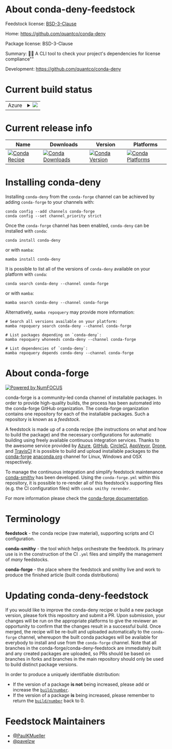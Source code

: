 About conda-deny-feedstock
==========================

Feedstock license: [BSD-3-Clause](https://github.com/conda-forge/conda-deny-feedstock/blob/main/LICENSE.txt)

Home: https://github.com/quantco/conda-deny

Package license: BSD-3-Clause

Summary: 🔎🐍 A CLI tool to check your project's dependencies for license compliance\""

Development: https://github.com/quantco/conda-deny

Current build status
====================


<table>
    
  <tr>
    <td>Azure</td>
    <td>
      <details>
        <summary>
          <a href="https://dev.azure.com/conda-forge/feedstock-builds/_build/latest?definitionId=23774&branchName=main">
            <img src="https://dev.azure.com/conda-forge/feedstock-builds/_apis/build/status/conda-deny-feedstock?branchName=main">
          </a>
        </summary>
        <table>
          <thead><tr><th>Variant</th><th>Status</th></tr></thead>
          <tbody><tr>
              <td>linux_64</td>
              <td>
                <a href="https://dev.azure.com/conda-forge/feedstock-builds/_build/latest?definitionId=23774&branchName=main">
                  <img src="https://dev.azure.com/conda-forge/feedstock-builds/_apis/build/status/conda-deny-feedstock?branchName=main&jobName=linux&configuration=linux%20linux_64_" alt="variant">
                </a>
              </td>
            </tr><tr>
              <td>linux_aarch64</td>
              <td>
                <a href="https://dev.azure.com/conda-forge/feedstock-builds/_build/latest?definitionId=23774&branchName=main">
                  <img src="https://dev.azure.com/conda-forge/feedstock-builds/_apis/build/status/conda-deny-feedstock?branchName=main&jobName=linux&configuration=linux%20linux_aarch64_" alt="variant">
                </a>
              </td>
            </tr><tr>
              <td>linux_ppc64le</td>
              <td>
                <a href="https://dev.azure.com/conda-forge/feedstock-builds/_build/latest?definitionId=23774&branchName=main">
                  <img src="https://dev.azure.com/conda-forge/feedstock-builds/_apis/build/status/conda-deny-feedstock?branchName=main&jobName=linux&configuration=linux%20linux_ppc64le_" alt="variant">
                </a>
              </td>
            </tr><tr>
              <td>osx_64</td>
              <td>
                <a href="https://dev.azure.com/conda-forge/feedstock-builds/_build/latest?definitionId=23774&branchName=main">
                  <img src="https://dev.azure.com/conda-forge/feedstock-builds/_apis/build/status/conda-deny-feedstock?branchName=main&jobName=osx&configuration=osx%20osx_64_" alt="variant">
                </a>
              </td>
            </tr><tr>
              <td>osx_arm64</td>
              <td>
                <a href="https://dev.azure.com/conda-forge/feedstock-builds/_build/latest?definitionId=23774&branchName=main">
                  <img src="https://dev.azure.com/conda-forge/feedstock-builds/_apis/build/status/conda-deny-feedstock?branchName=main&jobName=osx&configuration=osx%20osx_arm64_" alt="variant">
                </a>
              </td>
            </tr><tr>
              <td>win_64</td>
              <td>
                <a href="https://dev.azure.com/conda-forge/feedstock-builds/_build/latest?definitionId=23774&branchName=main">
                  <img src="https://dev.azure.com/conda-forge/feedstock-builds/_apis/build/status/conda-deny-feedstock?branchName=main&jobName=win&configuration=win%20win_64_" alt="variant">
                </a>
              </td>
            </tr>
          </tbody>
        </table>
      </details>
    </td>
  </tr>
</table>

Current release info
====================

| Name | Downloads | Version | Platforms |
| --- | --- | --- | --- |
| [![Conda Recipe](https://img.shields.io/badge/recipe-conda--deny-green.svg)](https://anaconda.org/conda-forge/conda-deny) | [![Conda Downloads](https://img.shields.io/conda/dn/conda-forge/conda-deny.svg)](https://anaconda.org/conda-forge/conda-deny) | [![Conda Version](https://img.shields.io/conda/vn/conda-forge/conda-deny.svg)](https://anaconda.org/conda-forge/conda-deny) | [![Conda Platforms](https://img.shields.io/conda/pn/conda-forge/conda-deny.svg)](https://anaconda.org/conda-forge/conda-deny) |

Installing conda-deny
=====================

Installing `conda-deny` from the `conda-forge` channel can be achieved by adding `conda-forge` to your channels with:

```
conda config --add channels conda-forge
conda config --set channel_priority strict
```

Once the `conda-forge` channel has been enabled, `conda-deny` can be installed with `conda`:

```
conda install conda-deny
```

or with `mamba`:

```
mamba install conda-deny
```

It is possible to list all of the versions of `conda-deny` available on your platform with `conda`:

```
conda search conda-deny --channel conda-forge
```

or with `mamba`:

```
mamba search conda-deny --channel conda-forge
```

Alternatively, `mamba repoquery` may provide more information:

```
# Search all versions available on your platform:
mamba repoquery search conda-deny --channel conda-forge

# List packages depending on `conda-deny`:
mamba repoquery whoneeds conda-deny --channel conda-forge

# List dependencies of `conda-deny`:
mamba repoquery depends conda-deny --channel conda-forge
```


About conda-forge
=================

[![Powered by
NumFOCUS](https://img.shields.io/badge/powered%20by-NumFOCUS-orange.svg?style=flat&colorA=E1523D&colorB=007D8A)](https://numfocus.org)

conda-forge is a community-led conda channel of installable packages.
In order to provide high-quality builds, the process has been automated into the
conda-forge GitHub organization. The conda-forge organization contains one repository
for each of the installable packages. Such a repository is known as a *feedstock*.

A feedstock is made up of a conda recipe (the instructions on what and how to build
the package) and the necessary configurations for automatic building using freely
available continuous integration services. Thanks to the awesome service provided by
[Azure](https://azure.microsoft.com/en-us/services/devops/), [GitHub](https://github.com/),
[CircleCI](https://circleci.com/), [AppVeyor](https://www.appveyor.com/),
[Drone](https://cloud.drone.io/welcome), and [TravisCI](https://travis-ci.com/)
it is possible to build and upload installable packages to the
[conda-forge](https://anaconda.org/conda-forge) [anaconda.org](https://anaconda.org/)
channel for Linux, Windows and OSX respectively.

To manage the continuous integration and simplify feedstock maintenance
[conda-smithy](https://github.com/conda-forge/conda-smithy) has been developed.
Using the ``conda-forge.yml`` within this repository, it is possible to re-render all of
this feedstock's supporting files (e.g. the CI configuration files) with ``conda smithy rerender``.

For more information please check the [conda-forge documentation](https://conda-forge.org/docs/).

Terminology
===========

**feedstock** - the conda recipe (raw material), supporting scripts and CI configuration.

**conda-smithy** - the tool which helps orchestrate the feedstock.
                   Its primary use is in the construction of the CI ``.yml`` files
                   and simplify the management of *many* feedstocks.

**conda-forge** - the place where the feedstock and smithy live and work to
                  produce the finished article (built conda distributions)


Updating conda-deny-feedstock
=============================

If you would like to improve the conda-deny recipe or build a new
package version, please fork this repository and submit a PR. Upon submission,
your changes will be run on the appropriate platforms to give the reviewer an
opportunity to confirm that the changes result in a successful build. Once
merged, the recipe will be re-built and uploaded automatically to the
`conda-forge` channel, whereupon the built conda packages will be available for
everybody to install and use from the `conda-forge` channel.
Note that all branches in the conda-forge/conda-deny-feedstock are
immediately built and any created packages are uploaded, so PRs should be based
on branches in forks and branches in the main repository should only be used to
build distinct package versions.

In order to produce a uniquely identifiable distribution:
 * If the version of a package **is not** being increased, please add or increase
   the [``build/number``](https://docs.conda.io/projects/conda-build/en/latest/resources/define-metadata.html#build-number-and-string).
 * If the version of a package **is** being increased, please remember to return
   the [``build/number``](https://docs.conda.io/projects/conda-build/en/latest/resources/define-metadata.html#build-number-and-string)
   back to 0.

Feedstock Maintainers
=====================

* [@PaulKMueller](https://github.com/PaulKMueller/)
* [@pavelzw](https://github.com/pavelzw/)

